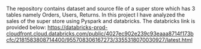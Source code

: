 The repository contains dataset and source file of a super store which has 3 tables namely Orders, Users, Returns. In this project I have analyzed the sales of the super store using Pyspark and databricks.
The databricks link is provided below:
https://databricks-prod-cloudfront.cloud.databricks.com/public/4027ec902e239c93eaaa8714f173bcfc/2181583808714400/955708306167273/3355318070030927/latest.html
